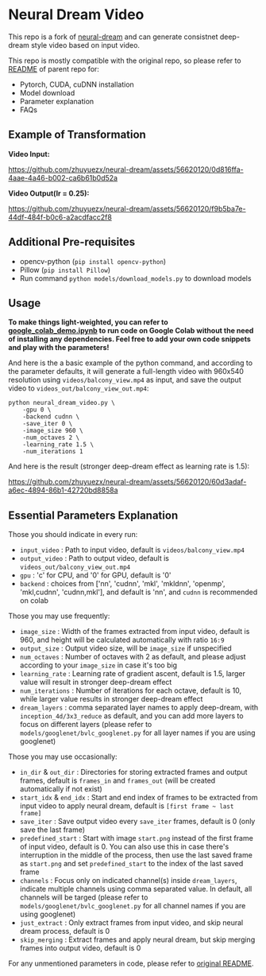 # Neural Dream Video
This repo is a fork of [neural-dream](https://github.com/ProGamerGov/neural-dream) and can generate consistnet deep-dream style video based on input video.

This repo is mostly compatible with the original repo, so please refer to [README](https://github.com/ProGamerGov/neural-dream/blob/master/README.md) of parent repo for:
- Pytorch, CUDA, cuDNN installation
- Model download
- Parameter explanation
- FAQs

## Example of Transformation

**Video Input:**

https://github.com/zhuyuezx/neural-dream/assets/56620120/0d816ffa-4aae-4a46-b002-ca6b61b0d52a

**Video Output(lr = 0.25):**

https://github.com/zhuyuezx/neural-dream/assets/56620120/f9b5ba7e-44df-484f-b0c6-a2acdfacc2f8

## Additional Pre-requisites 

- opencv-python (`pip install opencv-python`)
- Pillow (`pip install Pillow`)
- Run command `python models/download_models.py` to download models

## Usage

**To make things light-weighted, you can refer to  [google_colab_demo.ipynb](https://colab.research.google.com/drive/1cGsbUHWECPCAjSV7_mKuS3t7IWC7kHSf?usp=sharing) to run code on Google Colab without the need of installing any dependencies. Feel free to add your own code snippets and play with the parameters!**

And here is the a basic example of the python command, and according to the parameter defaults, it will generate a full-length video with 960x540 resolution using `videos/balcony_view.mp4` as input, and save the output video to `videos_out/balcony_view_out.mp4`:
```
python neural_dream_video.py \
    -gpu 0 \
    -backend cudnn \
    -save_iter 0 \
    -image_size 960 \
    -num_octaves 2 \
    -learning_rate 1.5 \
    -num_iterations 1
```
And here is the result (stronger deep-dream effect as learning rate is 1.5):

https://github.com/zhuyuezx/neural-dream/assets/56620120/60d3adaf-a6ec-4894-86b1-42720bd8858a

## Essential Parameters Explanation

Those you should indicate in every run:
- `input_video` : Path to input video, default is `videos/balcony_view.mp4`
- `output_video` : Path to output video, default is `videos_out/balcony_view_out.mp4`
- `gpu` : 'c' for CPU, and '0' for GPU, default is '0'
- `backend` : choices from ['nn', 'cudnn', 'mkl', 'mkldnn', 'openmp', 'mkl,cudnn', 'cudnn,mkl'], and default is 'nn', and `cudnn` is recommended on colab

Those you may use frequently:
- `image_size` : Width of the frames extracted from input video, default is 960, and height will be calculated automatically with ratio `16:9`
- `output_size` : Output video size, will be `image_size` if unspecified
- `num_octaves` : Number of octaves with 2 as default, and please adjust according to your `image_size` in case it's too big
- `learning_rate` : Learning rate of gradient ascent, default is 1.5, larger value will result in stronger deep-dream effect
- `num_iterations` : Number of iterations for each octave, default is 10, while larger value results in stronger deep-dream effect
- `dream_layers` : comma separated layer names to apply deep-dream, with `inception_4d/3x3_reduce` as default, and you can add more layers to focus on different layers (please refer to `models/googlenet/bvlc_googlenet.py` for all layer names if you are using googlenet)
  
Those you may use occasionally:
- `in_dir` & `out_dir` : Directories for storing extracted frames and output frames, default is `frames_in` and `frames_out` (will be created automatically if not exist)
- `start_idx` & `end_idx` : Start and end index of frames to be extracted from input video to apply neural dream, default is `[first frame ~ last frame]`
- `save_iter` : Save output video every `save_iter` frames, default is 0 (only save the last frame)
- `predefined_start` : Start with image `start.png` instead of the first frame of input video, default is 0. You can also use this in case there's interruption in the middle of the process, then use the last saved frame as `start.png` and set `predefined_start` to the index of the last saved frame
- `channels` : Focus only on indicated channel(s) inside `dream_layers`, indicate multiple channels using comma separated value. In default, all channels will be targed (please refer to `models/googlenet/bvlc_googlenet.py` for all channel names if you are using googlenet)
- `just_extract` : Only extract frames from input video, and skip neural dream process, default is 0
- `skip_merging` : Extract frames and apply neural dream, but skip merging frames into output video, default is 0

For any unmentioned parameters in code, please refer to [original README](https://github.com/ProGamerGov/neural-dream/blob/master/README.md#usage).